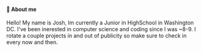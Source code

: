 #### 📜 About me
Hello! My name is Josh, Im currently a Junior in HighSchool in Washington DC. I've been inerested in computer science and coding since I was ~8-9. I rotate a couple projects in and out of publicity so make sure to check in every now and then.
